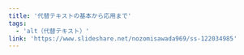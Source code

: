 ```yaml
---
title: '代替テキストの基本から応用まで'
tags:
  - 'alt（代替テキスト）'
link: 'https://www.slideshare.net/nozomisawada969/ss-122034985'
---
```

